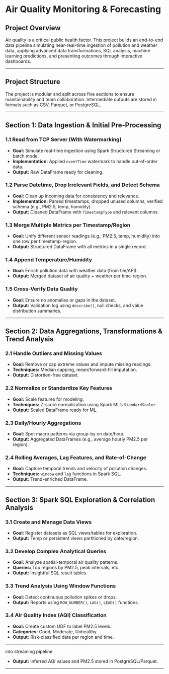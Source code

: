 # Air Quality Monitoring & Forecasting

## Project Overview
Air quality is a critical public health factor. This project builds an end-to-end data pipeline simulating near-real-time ingestion of pollution and weather data, applying advanced data transformations, SQL analysis, machine learning predictions, and presenting outcomes through interactive dashboards.

---

## Project Structure

The project is modular and split across five sections to ensure maintainability and team collaboration. Intermediate outputs are stored in formats such as CSV, Parquet, or PostgreSQL.

---

## Section 1: Data Ingestion & Initial Pre-Processing

### 1.1 Read from TCP Server (With Watermarking)
- **Goal:** Simulate real-time ingestion using Spark Structured Streaming or batch mode.
- **Implementation:** Applied `eventTime` watermark to handle out-of-order data.
- **Output:** Raw DataFrame ready for cleaning.

### 1.2 Parse Datetime, Drop Irrelevant Fields, and Detect Schema
- **Goal:** Clean up incoming data for consistency and relevance.
- **Implementation:** Parsed timestamps, dropped unused columns, verified schema (e.g., PM2.5, temp, humidity).
- **Output:** Cleaned DataFrame with `TimestampType` and relevant columns.

### 1.3 Merge Multiple Metrics per Timestamp/Region
- **Goal:** Unify different sensor readings (e.g., PM2.5, temp, humidity) into one row per timestamp-region.
- **Output:** Structured DataFrame with all metrics in a single record.

### 1.4 Append Temperature/Humidity
- **Goal:** Enrich pollution data with weather data (from file/API).
- **Output:** Merged dataset of air quality + weather per time-region.

### 1.5 Cross-Verify Data Quality
- **Goal:** Ensure no anomalies or gaps in the dataset.
- **Output:** Validation log using `describe()`, null checks, and value distribution summaries.

---

##  Section 2: Data Aggregations, Transformations & Trend Analysis

###  2.1 Handle Outliers and Missing Values
- **Goal:** Remove or cap extreme values and impute missing readings.
- **Techniques:** Median capping, mean/forward-fill imputation.
- **Output:** Distortion-free dataset.

###  2.2 Normalize or Standardize Key Features
- **Goal:** Scale features for modeling.
- **Techniques:** Z-score normalization using Spark ML’s `StandardScaler`.
- **Output:** Scaled DataFrame ready for ML.

###  2.3 Daily/Hourly Aggregations
- **Goal:** Spot macro patterns via group-by on date/hour.
- **Output:** Aggregated DataFrames (e.g., average hourly PM2.5 per region).

###  2.4 Rolling Averages, Lag Features, and Rate-of-Change
- **Goal:** Capture temporal trends and velocity of pollution changes.
- **Techniques:** `window` and `lag` functions in Spark SQL.
- **Output:** Trend-enriched DataFrame.

---

##  Section 3: Spark SQL Exploration & Correlation Analysis

###  3.1 Create and Manage Data Views
- **Goal:** Register datasets as SQL views/tables for exploration.
- **Output:** Temp or persistent views partitioned by date/region.

###  3.2 Develop Complex Analytical Queries
- **Goal:** Analyze spatial-temporal air quality patterns.
- **Queries:** Top regions by PM2.5, peak intervals, etc.
- **Output:** Insightful SQL result tables.

###  3.3 Trend Analysis Using Window Functions
- **Goal:** Detect continuous pollution spikes or drops.
- **Output:** Reports using `ROW_NUMBER()`, `LAG()`, `LEAD()` functions.

###  3.4 Air Quality Index (AQI) Classification
- **Goal:** Create custom UDF to label PM2.5 levels.
- **Categories:** Good, Moderate, Unhealthy.
- **Output:** Risk-classified data per region and time.

---

 into streaming pipeline.
- **Output:** Inferred AQI values and PM2.5 stored in PostgreSQL/Parquet.

---
